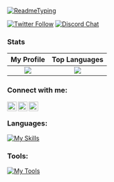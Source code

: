 [![ReadmeTyping](https://readme-typing-svg.herokuapp.com/?font=Fira+Code&pause=1000&color=F7F7F7&width=435&lines=Hello+there%2C+I'm+0x796935/yi5!+☕;Working+on+Discord+bot+Projects+✅)]()

[![Twitter Follow](https://img.shields.io/twitter/follow/0x796935?color=1DA1F2&logo=twitter&style=for-the-badge)](https://twitter.com/intent/follow?original_referer=https%3A%2F%2Fgithub.com%2F0x796935&screen_name=0x796935)
[![Discord Chat](https://img.shields.io/discord/919544908245794828?color=1DA1F2&logo=discord&style=for-the-badge)](https://discord.gg/mgcXgCGxYU)

### Stats
My Profile            |  Top Languages
:-------------------------:|:-------------------------:
![](https://github-readme-stats.vercel.app/api/top-langs/?username=0x796935&theme=radical)  |  ![](https://github-readme-stats.vercel.app/api?username=0x796935&theme=radical)

### Connect with me:

[<img align="left" alt="LagKnowsWhy | YouTube" width="22px" src="https://cdn.jsdelivr.net/npm/simple-icons@v3/icons/youtube.svg" />][youtube]
[<img align="left" alt="LagKnowsWhy | Twitter" width="22px" src="https://cdn.jsdelivr.net/npm/simple-icons@v3/icons/twitter.svg" />][twitter]
[<img align="left" alt="LagKnowsWhy | Discord" width="22px" src="https://cdn.jsdelivr.net/npm/simple-icons@3.13.0/icons/discord.svg" />][discord]
<br />

### Languages:
[![My Skills](https://skillicons.dev/icons?i=nodejs,py,php,html,css,cpp,markdown,bash,js,ts)](https://skillicons.dev)

### Tools:
[![My Tools](https://skillicons.dev/icons?i=discord,mysql,sqlite,postman,nginx,cloudflare,git)](https://skillicons.dev)



[twitter]: https://twitter.com/0x796935
[youtube]: https://www.youtube.com/channel/UCpQiNHQ36WL4o-_4odIe78g
[discord]: https://discord.com/invite/mgcXgCGxYU
